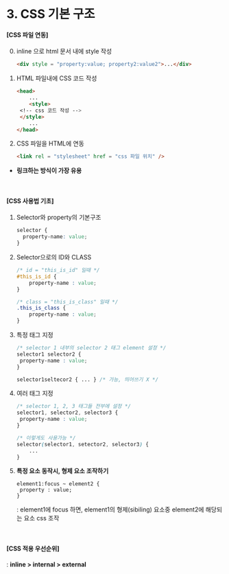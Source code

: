 # 3. CSS 기본 구조

#### [CSS 파일 연동]

0. inline 으로 html 문서 내에 style 작성

   ```html
   <div style = "property:value; property2:value2">...</div>
   ```

   

1. HTML 파일내에 CSS 코드 작성

   ```html
   <head>
       ...
       <style>
   	<!-- css 코드 작성 -->
   	</style>
       ...
   </head>
   
   ```

2. CSS 파일을  HTML에 연동

   ```html
   <link rel = "stylesheet" href = "css 파일 위치" />
   ```

- **링크하는 방식이 가장 유용**

<br>

#### [CSS 사용법 기초]

1. Selector와 property의 기본구조

   ```css
   selector {
     property-name: value;
   }
   ```

2. Selector으로의 ID와 CLASS

   ```css
   /* id = "this_is_id" 일때 */
   #this_is_id {
       property-name : value;
   }
   
   /* class = "this_is_class" 일때 */
   .this_is_class {
       property-name : value;
   }
   ```

3. 특정 태그 지정

   ```css
   /* selector 1 내부의 selector 2 태그 element 설정 */
   selector1 selector2 {
   	property-name : value;
   }
   
   selector1seltecor2 { ... } /* 가능, 띄어쓰기 X */
   ```

4. 여러 태그 지정

   ```css
   /* selector 1, 2, 3 태그들 전부에 설정 */
   selector1, selector2, selector3 {
   	property-name : value;
   }
   
   /* 이렇게도 사용가능 */
   selector(selector1, setector2, selector3) {
       ...
   }
   
   ```
   
5. **특정 요소 동작시, 형제 요소 조작하기**

   ```
   element1:focus ~ element2 {
   	property : value;
   }
   ```

   : element1에 focus 하면, element1의 형제(sibiling) 요소중 element2에 해당되는 요소 css 조작


<br>

#### [CSS 적용 우선순위]

: **inline > internal > external**

